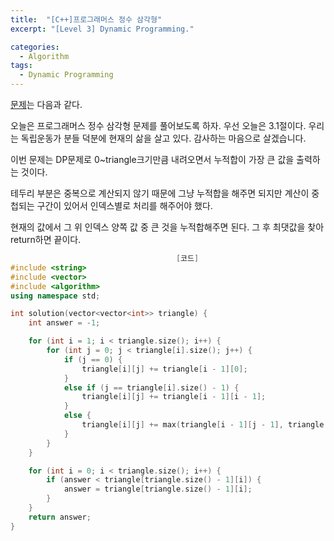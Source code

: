 ```yaml
---
title:  "[C++]프로그래머스 정수 삼각형"
excerpt: "[Level 3] Dynamic Programming."

categories:
  - Algorithm
tags:
  - Dynamic Programming
---
```

[문제](https://programmers.co.kr/learn/courses/30/lessons/43105)는 다음과 같다.

오늘은 프로그래머스 정수 삼각형 문제를 풀어보도록 하자. 우선 오늘은 3.1절이다. 우리는 독립운동가 분들 덕분에 현재의 삶을 살고 있다. 감사하는 마음으로 살겠습니다.

이번 문제는 DP문제로 0~triangle크기만큼 내려오면서 누적합이 가장 큰 값을 출력하는 것이다.

테두리 부분은 중복으로 계산되지 않기 때문에 그냥 누적합을 해주면 되지만 계산이 중첩되는 구간이 있어서 인덱스별로 처리를 해주어야 했다.

현재의 값에서 그 위 인덱스 양쪽 값 중 큰 것을 누적합해주면 된다. 그 후 최댓값을 찾아 return하면 끝이다.


```c++
                                     [코드]
#include <string>
#include <vector>
#include <algorithm>
using namespace std;

int solution(vector<vector<int>> triangle) {
	int answer = -1;

	for (int i = 1; i < triangle.size(); i++) {
		for (int j = 0; j < triangle[i].size(); j++) {
			if (j == 0) {
				triangle[i][j] += triangle[i - 1][0];
			}
			else if (j == triangle[i].size() - 1) {
				triangle[i][j] += triangle[i - 1][i - 1];
			}
			else {
				triangle[i][j] += max(triangle[i - 1][j - 1], triangle[i - 1][j]);
			}
		}
	}

	for (int i = 0; i < triangle.size(); i++) {
		if (answer < triangle[triangle.size() - 1][i]) {
			answer = triangle[triangle.size() - 1][i];
		}
	}
	return answer;
}
```
